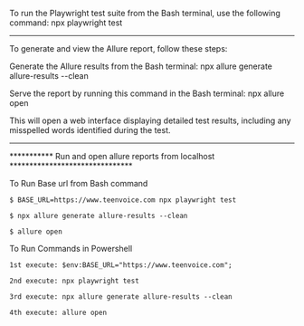 To run the Playwright test suite from the Bash terminal, use the following command:
npx playwright test
________________________________________
To generate and view the Allure report, follow these steps:

Generate the Allure results from the Bash terminal: npx allure generate allure-results --clean

Serve the report by running this command in the Bash terminal: npx allure open

This will open a web interface displaying detailed test results, including any misspelled words identified during the test.
________________________________________
*********** Run and open allure reports from localhost *******************************

To Run Base url from Bash command

    $ BASE_URL=https://www.teenvoice.com npx playwright test
    
    $ npx allure generate allure-results --clean

    $ allure open

    

To Run Commands in Powershell

    1st execute: $env:BASE_URL="https://www.teenvoice.com"; 

    2nd execute: npx playwright test

    3rd execute: npx allure generate allure-results --clean

    4th execute: allure open

